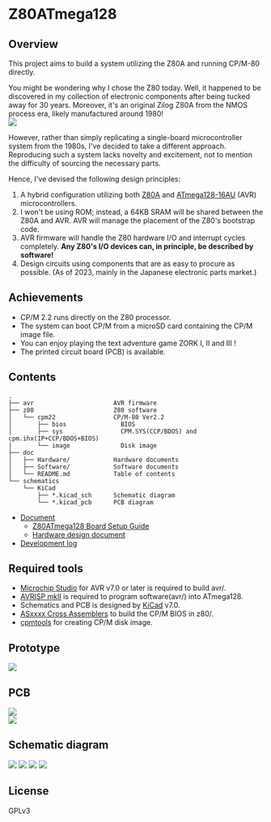 # Z80ATmega128
## Overview
This project aims to build a system utilizing the Z80A and running CP/M-80 directly.

You might be wondering why I chose the Z80 today. Well, it happened to be discovered in my collection of electronic components after being tucked away for 30 years. Moreover, it's an original Zilog Z80A from the NMOS process era, likely manufactured around 1980!  
  ![](doc/Fig/Z80A.jpeg)

However, rather than simply replicating a single-board microcontroller system from the 1980s, I've decided to take a different approach. Reproducing such a system lacks novelty and excitement, not to mention the difficulty of sourcing the necessary parts. 

Hence, I've devised the following design principles:
1. A hybrid configuration utilizing both [Z80A](https://www.zilog.com/docs/z80/um0080.pdf) and [ATmega128-16AU](https://www.microchip.com/en-us/product/ATmega128) (AVR) microcontrollers.
2. I won't be using ROM; instead, a 64KB SRAM will be shared between the Z80A and AVR. AVR will manage the placement of the Z80's bootstrap code.
3. AVR firmware will handle the Z80 hardware I/O and interrupt cycles completely. **Any Z80's I/O devices can, in principle, be described by software!**
4. Design circuits using components that are as easy to procure as possible. (As of 2023, mainly in the Japanese electronic parts market.)

## Achievements
* CP/M 2.2 runs directly on the Z80 processor.
* The system can boot CP/M from a microSD card containing the CP/M image file.
* You can enjoy playing the text adventure game ZORK I, II and III !
* The printed circuit board (PCB) is available.

## Contents
```
.
├── avr                      AVR firmware
├── z80                      Z80 software
│   └── cpm22                CP/M-80 Ver2.2
│       ├── bios               BIOS
│       ├── sys                CPM.SYS(CCP/BDOS) and cpm.ihx(IP+CCP/BDOS+BIOS)
│       └── image              Disk image
├── doc
│   ├── Hardware/            Hardware documents
│   ├── Software/            Software documents
│   └── README.md            Table of contents
└── schematics
    └── KiCad
        ├── *.kicad_sch      Schematic diagram
        └── *.kicad_pcb      PCB diagram
```
- [Document](doc/README.md)
  - [Z80ATmega128 Board Setup Guide](doc/SetupGuide_en.md)
  - [Hardware design document](doc/Hardware/Design.md)
- [Development log](doc/Diary.md)

## Required tools
- [Microchip Studio](https://www.microchip.com/en-us/tools-resources/develop/microchip-studio) for AVR v7.0 or later is required to build avr/.
- [AVRISP mkII](https://www.microchip.com/en-us/development-tool/ATAVRISP2) is required to program software(avr/) into ATmega128.
- Schematics and PCB is designed by [KiCad](https://www.kicad.org/) v7.0.
- [ASxxxx Cross Assemblers](https://shop-pdp.net/ashtml/asxxxx.php) to build the CP/M BIOS in z80/.
- [cpmtools](https://github.com/lipro-cpm4l/cpmtools) for creating CP/M disk image.

## Prototype
  ![](doc/Fig/20230506.jpeg)

## PCB
  ![](doc/Fig/PCB2.jpeg)  
  ![](doc/Fig/PCB1.jpeg)  

## Schematic diagram
![](schematics/KiCad/SVG/Z80ATmega128.svg)
![](schematics/KiCad/SVG/Z80ATmega128-Reset.svg)
![](schematics/KiCad/SVG/Z80ATmega128-SD_Card_Interface.svg)
![](schematics/KiCad/SVG/Z80ATmega128-ExtIO.svg)

## License
GPLv3
